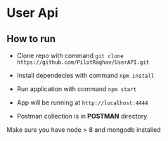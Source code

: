 # User Api

## How to run

- Clone repo with command `git clone https://github.com/PilotRaghav/UserAPI.git`
- Install dependecies with command `npm install`
- Run application with command `npm start`
- App will be running at `http://localhost:4444`

- Postman collection is in **POSTMAN** directory

Make sure you have node > 8 and mongodb installed
